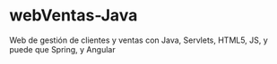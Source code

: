# webVentas-Java
Web de gestión de clientes y ventas con Java, Servlets, HTML5, JS, y puede que Spring, y Angular
